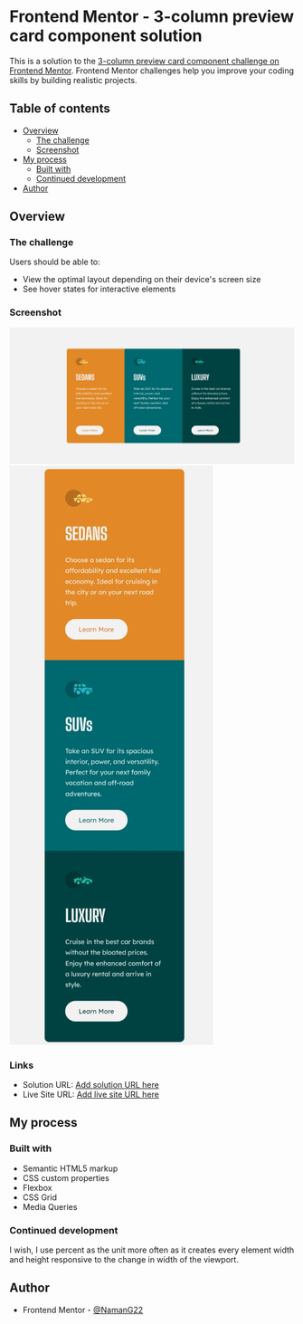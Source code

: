 # Frontend Mentor - 3-column preview card component solution

This is a solution to the [3-column preview card component challenge on Frontend Mentor](https://www.frontendmentor.io/challenges/3column-preview-card-component-pH92eAR2-). Frontend Mentor challenges help you improve your coding skills by building realistic projects. 

## Table of contents

- [Overview](#overview)
  - [The challenge](#the-challenge)
  - [Screenshot](#screenshot)
- [My process](#my-process)
  - [Built with](#built-with)
  - [Continued development](#continued-development)
- [Author](#author)

## Overview

### The challenge

Users should be able to:

- View the optimal layout depending on their device's screen size
- See hover states for interactive elements

### Screenshot

![](Screenshot_25-2-2024_185239_127.0.0.1.jpeg)
![](Screenshot_25-2-2024_185257_127.0.0.1.jpeg)

### Links

- Solution URL: [Add solution URL here](https://github.com/NamanG22/ThreeColumnCard)
- Live Site URL: [Add live site URL here](https://namang22.github.io/ThreeColumnCard/)

## My process

### Built with

- Semantic HTML5 markup
- CSS custom properties
- Flexbox
- CSS Grid
- Media Queries

### Continued development

I wish, I use percent as the unit more often as it creates every element width and height responsive to the change in width of the viewport.

## Author

- Frontend Mentor - [@NamanG22](https://www.frontendmentor.io/profile/NamanG22)
